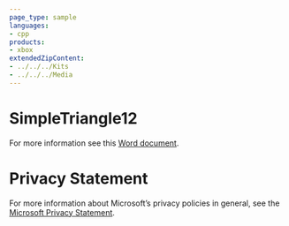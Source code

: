 ```yaml
---
page_type: sample
languages:
- cpp
products:
- xbox
extendedZipContent:
- ../../../Kits
- ../../../Media
---
```

# SimpleTriangle12
For more information see this [Word document](Readme.docx).
# Privacy Statement
For more information about Microsoft’s privacy policies in general, see the [Microsoft Privacy Statement](https://privacy.microsoft.com/en-us/privacystatement/).
